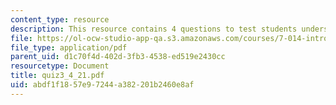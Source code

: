 ```yaml
---
content_type: resource
description: This resource contains 4 questions to test students understanding.
file: https://ol-ocw-studio-app-qa.s3.amazonaws.com/courses/7-014-introductory-biology-spring-2005/abdf1f1857e97244a382201b2460e8af_quiz3_4_21.pdf
file_type: application/pdf
parent_uid: d1c70f4d-402d-3fb3-4538-ed519e2430cc
resourcetype: Document
title: quiz3_4_21.pdf
uid: abdf1f18-57e9-7244-a382-201b2460e8af
---
```

